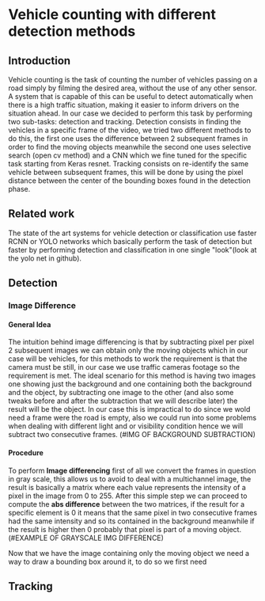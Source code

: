 # Vehicle counting with different detection methods

## Introduction

Vehicle counting is the task of counting the number of vehicles passing on a road simply by filming the desired area, without the use of any other sensor.
A system that is capable of this can be useful to detect automatically when there is a high traffic situation, making it easier to inform drivers on the situation ahead.
In our case we decided to perform this task by performing two sub-tasks: detection and tracking.
Detection consists in finding the vehicles in a specific frame of the video, we tried two different methods to do this, the first one uses the difference between 2 subsequent frames in order to find the moving objects meanwhile the second one uses selective search (open cv method) and a CNN which we fine tuned for the specific task starting from Keras resnet. 
Tracking consists on re-identify the same vehicle between subsequent frames, this will be done by using the pixel distance between the center of the bounding boxes found in the detection phase.

## Related work 

The state of the art systems for vehicle detection or classification use faster RCNN or YOLO networks which basically perform the task of detection but faster by performing detection and classification in one single "look"(look at the yolo net in github).

## Detection

### Image Difference

#### General Idea

The intuition behind image differencing is that by subtracting pixel per pixel 2 subsequent images we can obtain only the moving objects which in our case will be vehicles, for this methods to work the requirement is that the camera must be still, in our case we use traffic cameras footage so the requirement is met.
The ideal scenario for this method is having two images one showing just the background and one containing both the background and the object, by subtracting one image to the other (and also some tweaks before and after the subtraction that we will describe later) the result will be the object. In our case this is impractical to do since we wold need a frame were the road is empty, also we could run into some problems when dealing with different light and or visibility condition hence we will subtract two consecutive frames. (#IMG OF BACKGROUND SUBTRACTION)

#### Procedure

To perform **Image differencing** first of all we convert the frames in question in gray scale, this allows us to avoid to deal with a multichannel image, the result is basically a matrix where each value represents the intensity of a pixel in the image from 0 to 255.
After this simple step we can proceed to compute the **abs difference** between the two matrices, if the result for a specific element is 0 it means that the same pixel in two consecutive frames had the same intensity and so its contained in the background meanwhile if the result is higher then 0 probably that pixel is part of a moving object. (#EXAMPLE OF GRAYSCALE IMG DIFFERENCE)

Now that we have the image containing only the moving object we need a way to draw a bounding box around it, to do so we first need   

## Tracking

